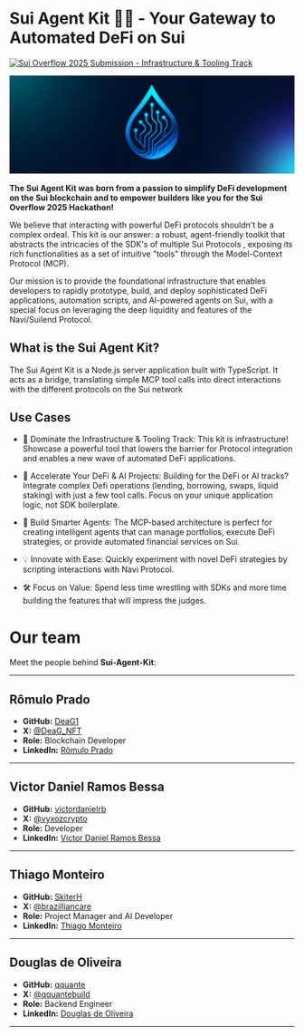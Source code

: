 # Sui Agent Kit 🤖🌊 - Your Gateway to Automated DeFi on Sui

[![Sui Overflow 2025 Submission - Infrastructure & Tooling Track](https://img.shields.io/badge/Sui_Overflow_2025-Infra_&_Tooling-blue?style=for-the-badge)](https://overflowportal.sui.io/)

<img src="/public/banner.png" />

**The Sui Agent Kit was born from a passion to simplify DeFi development on the Sui blockchain and to empower builders like you for the Sui Overflow 2025 Hackathon!**

We believe that interacting with powerful DeFi protocols shouldn't be a complex ordeal. This kit is our answer: a robust, agent-friendly toolkit that abstracts the intricacies of the SDK's of multiple Sui Protocols , exposing its rich functionalities as a set of intuitive "tools" through the Model-Context Protocol (MCP).

Our mission is to provide the foundational infrastructure that enables developers to rapidly prototype, build, and deploy sophisticated DeFi applications, automation scripts, and AI-powered agents on Sui, with a special focus on leveraging the deep liquidity and features of the Navi/Suilend Protocol.

## What is the Sui Agent Kit?
The Sui Agent Kit is a Node.js server application built with TypeScript. It acts as a bridge, translating simple MCP tool calls into direct interactions with the different protocols on the Sui network

## Use Cases 

 - 🌟 Dominate the Infrastructure & Tooling Track: This kit is infrastructure! Showcase a powerful tool that lowers the barrier for Protocol integration and enables a new wave of automated DeFi applications.

 - 🚀 Accelerate Your DeFi & AI Projects: Building for the DeFi or AI tracks? Integrate complex Defi operations (lending, borrowing, swaps, liquid staking) with just a few tool calls. Focus on your unique application logic, not SDK boilerplate.

- 🤖 Build Smarter Agents: The MCP-based architecture is perfect for creating intelligent agents that can manage portfolios, execute DeFi strategies, or provide automated financial services on Sui.

- 💡 Innovate with Ease: Quickly experiment with novel DeFi strategies by scripting interactions with Navi Protocol.

- 🛠️ Focus on Value: Spend less time wrestling with SDKs and more time building the features that will impress the judges.



# Our team

Meet the people behind **Sui-Agent-Kit**:

---

## Rômulo Prado
- **GitHub:** [DeaG1](https://github.com/DeaG1)
- **X:** [@DeaG_NFT](https://x.com/DeaG_NFT)
- **Role:** Blockchain Developer
- **LinkedIn:** [Rômulo Prado](https://www.linkedin.com/in/rômulo-prado-27017b1bb/)

---

## Victor Daniel Ramos Bessa
- **GitHub:** [victordanielrb](https://github.com/victordanielrb)
- **X:** [@vyxozcrypto](https://x.com/vyxozcrypto)
- **Role:** Developer
- **LinkedIn:** [Victor Daniel Ramos Bessa](https://www.linkedin.com/public-profile/settings)

---

## Thiago Monteiro
- **GitHub:** [SkiterH](https://github.com/SkiterH)
- **X:** [@brazilliancare](https://x.com/brazilliancare)
- **Role:** Project Manager and AI Developer
- **LinkedIn:** [Thiago Monteiro](https://www.linkedin.com/in/brazilliancare/)

---

## Douglas de Oliveira
- **GitHub:** [qquante](https://github.com/qquante)
- **X:** [@qquantebuild](https://x.com/qquantebuild)
- **Role:** Backend Engineer
- **LinkedIn:** [Douglas de Oliveira](https://www.linkedin.com/in/douglas-silva-data-analyst/)

---

